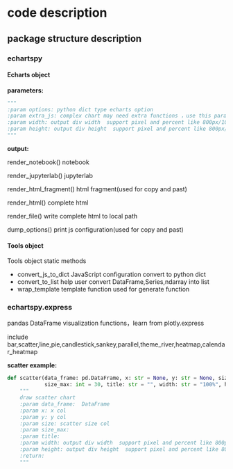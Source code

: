 # code description

## package structure description

### echartspy

#### Echarts object

**parameters:**
```python
"""
:param options: python dict type echarts option
:param extra_js: complex chart may need extra functions ，use this parameter
:param width: output div width  support pixel and percent like 800px/100%
:param height: output div height  support pixel and percent like 800px/100%
"""
```

**output:**


render_notebook() notebook

render_jupyterlab() jupyterlab

render_html_fragment()  html fragment(used for copy and past)

render_html()  complete html

render_file() write complete html to local path

dump_options() print js configuration(used for copy and past)


#### Tools object

Tools object static methods

* convert_js_to_dict JavaScript configuration convert to python dict
* convert_to_list help user convert DataFrame,Series,ndarray into list
* wrap_template template function used for generate function 

### echartspy.express

pandas DataFrame visualization functions，learn from plotly.express

include  bar,scatter,line,pie,candlestick,sankey,parallel,theme_river,heatmap,calendar_heatmap


**scatter example:**

```python
def scatter(data_frame: pd.DataFrame, x: str = None, y: str = None, size: str = None,
            size_max: int = 30, title: str = "", width: str = "100%", height: str = "500px") -> Echarts:
    """
    draw scatter chart
    :param data_frame:  DataFrame
    :param x: x col
    :param y: y col
    :param size: scatter size col
    :param size_max: 
    :param title: 
    :param width: output div width  support pixel and percent like 800px/100%
    :param height: output div height  support pixel and percent like 800px/100%
    :return:
    """
```